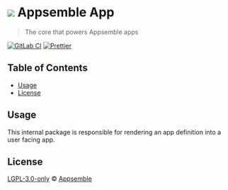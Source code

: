# ![](https://gitlab.com/appsemble/appsemble/-/raw/0.27.7/config/assets/logo.svg) Appsemble App

> The core that powers Appsemble apps

[![GitLab CI](https://gitlab.com/appsemble/appsemble/badges/0.27.7/pipeline.svg)](https://gitlab.com/appsemble/appsemble/-/releases/0.27.7)
[![Prettier](https://img.shields.io/badge/code_style-prettier-ff69b4.svg)](https://prettier.io)

## Table of Contents

- [Usage](#usage)
- [License](#license)

## Usage

This internal package is responsible for rendering an app definition into a user facing app.

## License

[LGPL-3.0-only](https://gitlab.com/appsemble/appsemble/-/blob/0.27.7/LICENSE.md) ©
[Appsemble](https://appsemble.com)
